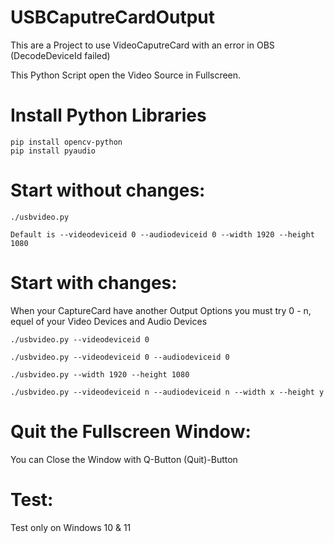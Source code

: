 # USBCaputreCardOutput
This are a Project to use VideoCaputreCard with an error in OBS (DecodeDeviceId failed)

This Python Script open the Video Source in Fullscreen.

# Install Python Libraries

```
pip install opencv-python
pip install pyaudio
```

# Start without changes:

```
./usbvideo.py
```

```
Default is --videodeviceid 0 --audiodeviceid 0 --width 1920 --height 1080 
```
# Start with changes:

When your CaptureCard have another Output Options you must try 0 - n, equel of your Video Devices and Audio Devices

```
./usbvideo.py --videodeviceid 0
```
```
./usbvideo.py --videodeviceid 0 --audiodeviceid 0
```
```
./usbvideo.py --width 1920 --height 1080
```
```
./usbvideo.py --videodeviceid n --audiodeviceid n --width x --height y
```

# Quit the Fullscreen Window:
You can Close the Window with Q-Button (Quit)-Button


# Test:

Test only on Windows 10 & 11
